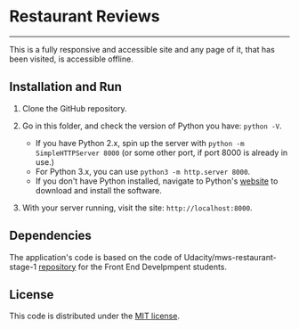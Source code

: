 # Restaurant Reviews
---
This is a fully responsive and accessible site and any page of it, that has been visited, is accessible offline.

## Installation and Run

1. Clone the GitHub repository.
2. Go in this folder, and check the version of Python you have: `python -V`.
    * If you have Python 2.x, spin up the server with `python -m SimpleHTTPServer 8000` (or some other port, if port 8000 is already in use.)
    * For Python 3.x, you can use `python3 -m http.server 8000`.
    * If you don't have Python installed, navigate to Python's [website](https://www.python.org/) to download and install the software.

3. With your server running, visit the site: `http://localhost:8000`.

## Dependencies

The application's code is based on the code of Udacity/mws-restaurant-stage-1 [repository](https://github.com/udacity/mws-restaurant-stage-1)  for the Front End Develpmpent students.

## License
This code is distributed under the [MIT license](https://opensource.org/licenses/MIT).
